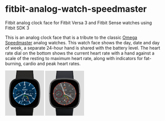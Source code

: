 # fitbit-analog-watch-speedmaster
Fitbit analog clock face for Fitbit Versa 3 and Fitbit Sense watches using Fitbit SDK 3


This is an analog clock face that is a tribute to the classic [Omega Speedmaster](https://www.omegawatches.com/en-us/watches/speedmaster)
analog watches. This watch face shows the day, date and day of week,
a separate 24-hour hand is shared with the battery level. The heart rate dial on the 
bottom shows the current heart rate with a hand against a scale of the resting to maximum
heart rate, along with indicators for fat-burning, cardio and peak heart rates.

<img src="./WhiteOnBlueWatch.png" alt="White on Blue Speedmaster" width="25%">  <img src="./OrangeOnGreyWatch.png" alt="Orange on White Speedmaster" width="25%">
